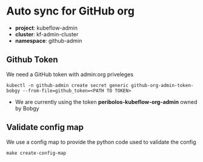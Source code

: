# Auto sync for GitHub org

* **project**: kubeflow-admin
* **cluster**: kf-admin-cluster 
* **namespace**: github-admin

## Github Token

We need a GitHub token with admin:org priveleges

```
kubectl -n github-admin create secret generic github-org-admin-token-bobgy --from-file=github_token=<PATH TO TOKEN>
```

* We are currently using the token **peribolos-kubeflow-org-admin** owned by Bobgy


## Validate config map

We use a config map to provide the python code used to validate the config

```
make create-config-map
```
